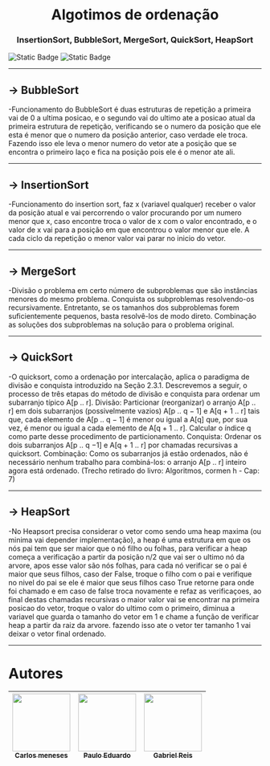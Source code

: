 <h1 align="center"> Algotimos de ordenação </h1>
<h3 align="center"> InsertionSort, BubbleSort, MergeSort, QuickSort, HeapSort </h3>

![Static Badge](https://img.shields.io/badge/Status-Finalizado-green)
![Static Badge](https://img.shields.io/badge/Code-Python-Blue?logo=Python)

---

<h2>-> BubbleSort</h2>
  -Funcionamento do BubbleSort é duas estruturas de repetição a primeira vai de 0 a ultima posicao, e o segundo
  vai do ultimo ate a posicao atual da primeira estrutura de repetição, verificando se o numero da posição que ele esta é menor que o numero da posição anterior, caso verdade ele troca.
  Fazendo isso ele leva o menor numero do vetor ate a posição que se encontra o primeiro laço e fica na posição pois ele é o menor ate ali.

---

<h2>-> InsertionSort</h2>
  -Funcionamento do insertion sort, faz x (variavel qualquer) receber o valor da posição atual e vai percorrendo o valor procurando por um numero menor que x, caso encontre troca o valor de x com o valor encontrado, e o valor de x vai para a posição em que encontrou o valor menor que ele.
  A cada ciclo da repetição o menor valor vai parar no inicio do vetor.

---

<h2>-> MergeSort</h2>
  -Divisão o problema em certo número de subproblemas que são instâncias menores do mesmo problema.
    Conquista os subproblemas resolvendo-os recursivamente. Entretanto, se os tamanhos dos subproblemas forem
    suficientemente pequenos, basta resolvê-los de modo direto.
    Combinação as soluções dos subproblemas na solução para o problema original.

---

<h2>-> QuickSort</h2>
  -O quicksort, como a ordenação por intercalação, aplica o paradigma de divisão e conquista introduzido na Seção
    2.3.1. Descrevemos a seguir, o processo de três etapas do método de divisão e conquista para ordenar um subarranjo típico A[p .. r].
    Divisão: Particionar (reorganizar) o arranjo A[p .. r] em dois subarranjos (possivelmente vazios) A[p .. q − 1] e A[q + 1 .. r] tais que, cada elemento de A[p .. q − 1] é menor ou igual a A[q] que, por sua vez, é menor ou igual a cada elemento de A[q + 1 .. r]. Calcular o índice q como parte desse procedimento de particionamento.
    Conquista: Ordenar os dois subarranjos A[p .. q −1] e A[q + 1 .. r] por chamadas recursivas a quicksort.
    Combinação: Como os subarranjos já estão ordenados, não é necessário nenhum trabalho para combiná-los: o arranjo A[p .. r] inteiro agora está ordenado.
    (Trecho retirado do livro: Algoritmos, cormen h - Cap: 7)

---

<h2>-> HeapSort </h2>
  -No Heapsort precisa considerar o vetor como sendo uma heap maxima (ou minima vai depender implementação), a heap é uma estrutura em que os nós pai tem que ser maior que o nó filho ou folhas, para verificar a heap começa a verificação a partir da posição n/2 que vai ser o ultimo nó da arvore, apos esse valor são nós folhas, para cada nó verificar se o pai é maior que seus filhos, caso der False, troque o filho com o pai e verifique no nivel do pai se ele é maior que seus filhos caso True retorne para onde foi chamado e em caso de false troca novamente e refaz as verificaçoes, ao final destas chamadas recursivas o maior valor vai se encontrar na primeira posicao do vetor, troque o valor do ultimo com o primeiro, diminua a variavel que guarda o tamanho do vetor em 1 e chame a função de verificar heap a partir da raiz da arvore. fazendo isso ate o vetor ter tamanho 1 vai deixar o vetor final ordenado.

---

# Autores

| [<img src="https://github.com/DevUnusual.png" width=115><br><sub>Carlos meneses</sub>](https://github.com/DevUnusual) |  [<img src="https://github.com/pumba-dev.png" width=115><br><sub>Paulo Eduardo</sub>](https://github.com/pumba-dev) |  [<img src="https://github.com/usernamegran.png" width=115><br><sub>Gabriel Reis</sub>](https://github.com/usernamegran) |
| :---: | :---: | :---: |

